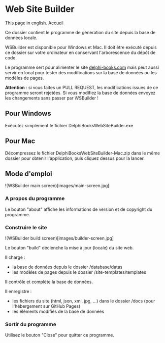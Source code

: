 # Web Site Builder

[This page in english.](README.md) [Accueil](../LISEZMOI.md)

Ce dossier contient le programme de génération du site depuis la base de données locale.

WSBuilder est disponible pour Windows et Mac. Il doit être exécuté depuis ce dossier sur votre ordinateur en conservant l'arborescence du dépôt de code.

Le programme sert pour alimenter le site [delphi-books.com](https://delphi-books.com) mais peut aussi servir en local pour tester des modifications sur la base de données ou les modèles de pages.

**Attention** : si vous faites un PULL REQUEST, les modifications issues de ce programme seront rejetées. Si vous modifiez la base de données envoyez les changements sans passer par WSBuilder !

## Pour Windows

Exécutez simplement le fichier DelphiBooksWebSiteBuilder.exe

## Pour Mac

Décompressez le fichier DelphiBooksWebSiteBuilder-Mac.zip dans le même dossier pour obtenir l'application, puis cliquez dessus pour la lancer.

## Mode d'emploi

!(WSBuilder main screen)[images/main-screen.jpg]

### A propos du programme

Le bouton "about" affiche les informations de version et de copyright du programme.

### Construire le site

!(WSBuilder build screen)[images/builder-screen.jpg]

Le bouton "build" déclenche la mise à jour (locale) du site web.

Il charge :
- la base de données depuis le dossier /database/datas
- les modèles de pages depuis le dossier /site-templates/templates

Il contrôle et complète la base de données.

Il enregistre :
- les fichiers du site (html, json, xml, jpg, ...) dans le dossier /docs (pour l'hébergement sur GitHub Pages)
- les éléments modifiés de la base de données

### Sortir du programme

Utilisez le bouton "Close" pour quitter ce programme.
